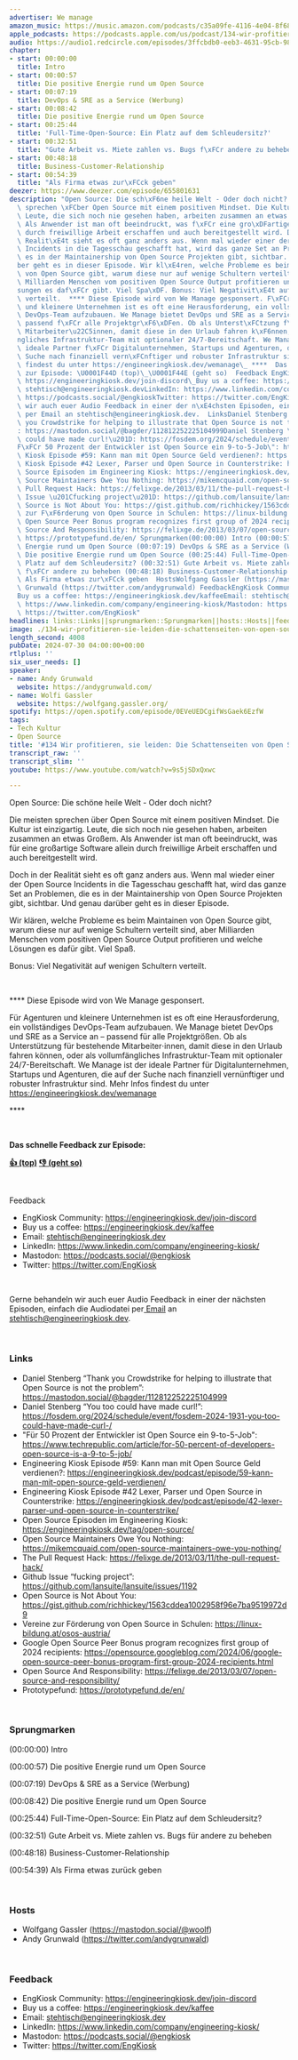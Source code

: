 ```yaml
---
advertiser: We manage
amazon_music: https://music.amazon.com/podcasts/c35a09fe-4116-4e04-8f68-77d61b112e46/episodes/2eb75bdb-8488-4ed3-9cda-8a5b66ba4ada/engineering-kiosk-134-wir-profitieren-sie-leiden-die-schattenseiten-von-open-source
apple_podcasts: https://podcasts.apple.com/us/podcast/134-wir-profitieren-sie-leiden-die-schattenseiten-von/id1603082924?i=1000663751171&uo=4
audio: https://audio1.redcircle.com/episodes/3ffcbdb0-eeb3-4631-95cb-98c854e42f7f/stream.mp3
chapter:
- start: 00:00:00
  title: Intro
- start: 00:00:57
  title: Die positive Energie rund um Open Source
- start: 00:07:19
  title: DevOps & SRE as a Service (Werbung)
- start: 00:08:42
  title: Die positive Energie rund um Open Source
- start: 00:25:44
  title: 'Full-Time-Open-Source: Ein Platz auf dem Schleudersitz?'
- start: 00:32:51
  title: "Gute Arbeit vs. Miete zahlen vs. Bugs f\xFCr andere zu beheben"
- start: 00:48:18
  title: Business-Customer-Relationship
- start: 00:54:39
  title: "Als Firma etwas zur\xFCck geben"
deezer: https://www.deezer.com/episode/655801631
description: "Open Source: Die sch\xF6ne heile Welt - Oder doch nicht? Die meisten\
  \ sprechen \xFCber Open Source mit einem positiven Mindset. Die Kultur ist einzigartig.\
  \ Leute, die sich noch nie gesehen haben, arbeiten zusammen an etwas Gro\xDFem.\
  \ Als Anwender ist man oft beeindruckt, was f\xFCr eine gro\xDFartige Software allein\
  \ durch freiwillige Arbeit erschaffen und auch bereitgestellt wird. Doch in der\
  \ Realit\xE4t sieht es oft ganz anders aus. Wenn mal wieder einer der Open Source\
  \ Incidents in die Tagesschau geschafft hat, wird das ganze Set an Problemen, die\
  \ es in der Maintainership von Open Source Projekten gibt, sichtbar. Und genau dar\xFC\
  ber geht es in dieser Episode. Wir kl\xE4ren, welche Probleme es beim Maintainen\
  \ von Open Source gibt, warum diese nur auf wenige Schultern verteilt sind, aber\
  \ Milliarden Menschen vom positiven Open Source Output profitieren und welche L\xF6\
  sungen es daf\xFCr gibt. Viel Spa\xDF. Bonus: Viel Negativit\xE4t auf wenigen Schultern\
  \ verteilt.  **** Diese Episode wird von We Manage gesponsert. F\xFCr Agenturen\
  \ und kleinere Unternehmen ist es oft eine Herausforderung, ein vollst\xE4ndiges\
  \ DevOps-Team aufzubauen. We Manage bietet DevOps und SRE as a Service an \u2013\
  \ passend f\xFCr alle Projektgr\xF6\xDFen. Ob als Unterst\xFCtzung f\xFCr bestehende\
  \ Mitarbeiter\u22C5innen, damit diese in den Urlaub fahren k\xF6nnen, oder als vollumf\xE4\
  ngliches Infrastruktur-Team mit optionaler 24/7-Bereitschaft. We Manage ist der\
  \ ideale Partner f\xFCr Digitalunternehmen, Startups und Agenturen, die auf der\
  \ Suche nach finanziell vern\xFCnftiger und robuster Infrastruktur sind. Mehr Infos\
  \ findest du unter https://engineeringkiosk.dev/wemanage\_ ****  Das schnelle Feedback\
  \ zur Episode: \U0001F44D (top)\_\U0001F44E (geht so)  Feedback EngKiosk Community:\
  \ https://engineeringkiosk.dev/join-discord\_Buy us a coffee: https://engineeringkiosk.dev/kaffeeEmail:\
  \ stehtisch@engineeringkiosk.devLinkedIn: https://www.linkedin.com/company/engineering-kiosk/Mastodon:\
  \ https://podcasts.social/@engkioskTwitter: https://twitter.com/EngKiosk Gerne behandeln\
  \ wir auch euer Audio Feedback in einer der n\xE4chsten Episoden, einfach die Audiodatei\
  \ per Email an stehtisch@engineeringkiosk.dev.  LinksDaniel Stenberg \u201CThank\
  \ you Crowdstrike for helping to illustrate that Open Source is not the problem\u201D\
  : https://mastodon.social/@bagder/112812252225104999Daniel Stenberg \u201CYou too\
  \ could have made curl!\u201D: https://fosdem.org/2024/schedule/event/fosdem-2024-1931-you-too-could-have-made-curl-/\"\
  F\xFCr 50 Prozent der Entwickler ist Open Source ein 9-to-5-Job\": https://www.techrepublic.com/article/for-50-percent-of-developers-open-source-is-a-9-to-5-job/Engineering\
  \ Kiosk Episode #59: Kann man mit Open Source Geld verdienen?: https://engineeringkiosk.dev/podcast/episode/59-kann-man-mit-open-source-geld-verdienen/Engineering\
  \ Kiosk Episode #42 Lexer, Parser und Open Source in Counterstrike: https://engineeringkiosk.dev/podcast/episode/42-lexer-parser-und-open-source-in-counterstrike/Open\
  \ Source Episoden im Engineering Kiosk: https://engineeringkiosk.dev/tag/open-source/Open\
  \ Source Maintainers Owe You Nothing: https://mikemcquaid.com/open-source-maintainers-owe-you-nothing/The\
  \ Pull Request Hack: https://felixge.de/2013/03/11/the-pull-request-hack/Github\
  \ Issue \u201Cfucking project\u201D: https://github.com/lansuite/lansuite/issues/1192Open\
  \ Source is Not About You: https://gist.github.com/richhickey/1563cddea1002958f96e7ba9519972d9Vereine\
  \ zur F\xF6rderung von Open Source in Schulen: https://linux-bildung.at/osos-austria/Google\
  \ Open Source Peer Bonus program recognizes first group of 2024 recipients: https://opensource.googleblog.com/2024/06/google-open-source-peer-bonus-program-first-group-2024-recipients.htmlOpen\
  \ Source And Responsibility: https://felixge.de/2013/03/07/open-source-and-responsibility/Prototypefund:\
  \ https://prototypefund.de/en/ Sprungmarken(00:00:00) Intro (00:00:57) Die positive\
  \ Energie rund um Open Source (00:07:19) DevOps & SRE as a Service (Werbung) (00:08:42)\
  \ Die positive Energie rund um Open Source (00:25:44) Full-Time-Open-Source: Ein\
  \ Platz auf dem Schleudersitz? (00:32:51) Gute Arbeit vs. Miete zahlen vs. Bugs\
  \ f\xFCr andere zu beheben (00:48:18) Business-Customer-Relationship (00:54:39)\
  \ Als Firma etwas zur\xFCck geben  HostsWolfgang Gassler (https://mastodon.social/@woolf)Andy\
  \ Grunwald (https://twitter.com/andygrunwald) FeedbackEngKiosk Community: https://engineeringkiosk.dev/join-discord\_\
  Buy us a coffee: https://engineeringkiosk.dev/kaffeeEmail: stehtisch@engineeringkiosk.devLinkedIn:\
  \ https://www.linkedin.com/company/engineering-kiosk/Mastodon: https://podcasts.social/@engkioskTwitter:\
  \ https://twitter.com/EngKiosk"
headlines: links::Links||sprungmarken::Sprungmarken||hosts::Hosts||feedback::Feedback
image: ./134-wir-profitieren-sie-leiden-die-schattenseiten-von-open-source.jpg
length_second: 4008
pubDate: 2024-07-30 04:00:00+00:00
rtlplus: ''
six_user_needs: []
speaker:
- name: Andy Grunwald
  website: https://andygrunwald.com/
- name: Wolfi Gassler
  website: https://wolfgang.gassler.org/
spotify: https://open.spotify.com/episode/0EVeUEDCgifWsGaek6EzfW
tags:
- Tech Kultur
- Open Source
title: '#134 Wir profitieren, sie leiden: Die Schattenseiten von Open Source'
transcript_raw: ''
transcript_slim: ''
youtube: https://www.youtube.com/watch?v=9s5jSDxQxwc

---
```

<p>Open Source: Die schöne heile Welt - Oder doch nicht?</p><p>Die meisten sprechen über Open Source mit einem positiven Mindset. Die Kultur ist einzigartig. Leute, die sich noch nie gesehen haben, arbeiten zusammen an etwas Großem. Als Anwender ist man oft beeindruckt, was für eine großartige Software allein durch freiwillige Arbeit erschaffen und auch bereitgestellt wird.</p><p>Doch in der Realität sieht es oft ganz anders aus. Wenn mal wieder einer der Open Source Incidents in die Tagesschau geschafft hat, wird das ganze Set an Problemen, die es in der Maintainership von Open Source Projekten gibt, sichtbar. Und genau darüber geht es in dieser Episode.</p><p>Wir klären, welche Probleme es beim Maintainen von Open Source gibt, warum diese nur auf wenige Schultern verteilt sind, aber Milliarden Menschen vom positiven Open Source Output profitieren und welche Lösungen es dafür gibt. Viel Spaß.</p><p>Bonus: Viel Negativität auf wenigen Schultern verteilt.</p><p><br></p><p>**** Diese Episode wird von We Manage gesponsert.</p><p>Für Agenturen und kleinere Unternehmen ist es oft eine Herausforderung, ein vollständiges DevOps-Team aufzubauen. We Manage bietet DevOps und SRE as a Service an – passend für alle Projektgrößen. Ob als Unterstützung für bestehende Mitarbeiter⋅innen, damit diese in den Urlaub fahren können, oder als vollumfängliches Infrastruktur-Team mit optionaler 24/7-Bereitschaft. We Manage ist der ideale Partner für Digitalunternehmen, Startups und Agenturen, die auf der Suche nach finanziell vernünftiger und robuster Infrastruktur sind. Mehr Infos findest du unter <a href="https://engineeringkiosk.dev/wemanage">https://engineeringkiosk.dev/wemanage</a> </p><p>****</p><p><br></p><p><strong>Das schnelle Feedback zur Episode:</strong></p><p><a href="https://api.openpodcast.dev/feedback/134/upvote" rel="nofollow"><strong>👍 (top)</strong></a><strong> </strong><a href="https://api.openpodcast.dev/feedback/134/downvote" rel="nofollow"><strong>👎 (geht so)</strong></a></p><p><br></p><p>Feedback</p><ul><li>EngKiosk Community: <a href="https://engineeringkiosk.dev/join-discord">https://engineeringkiosk.dev/join-discord</a> </li><li>Buy us a coffee: <a href="https://engineeringkiosk.dev/kaffee">https://engineeringkiosk.dev/kaffee</a></li><li>Email: <a href="mailto:stehtisch@engineeringkiosk.dev" rel="nofollow">stehtisch@engineeringkiosk.dev</a></li><li>LinkedIn: <a href="https://www.linkedin.com/company/engineering-kiosk/" rel="nofollow">https://www.linkedin.com/company/engineering-kiosk/</a></li><li>Mastodon: <a href="https://podcasts.social/@engkiosk" rel="nofollow">https://podcasts.social/@engkiosk</a></li><li>Twitter: <a href="https://twitter.com/EngKiosk" rel="nofollow">https://twitter.com/EngKiosk</a></li></ul><p><br></p><p>Gerne behandeln wir auch euer Audio Feedback in einer der nächsten Episoden, einfach die Audiodatei per<a href="https://engineeringkiosk.dev/kontakt/"> Email</a> an <a href="mailto:stehtisch@engineeringkiosk.dev" rel="nofollow">stehtisch@engineeringkiosk.dev</a>.</p><p><br></p><h3 id="links">Links</h3><ul><li>Daniel Stenberg “Thank you Crowdstrike for helping to illustrate that Open Source is not the problem”: <a href="https://mastodon.social/@bagder/112812252225104999" rel="nofollow">https://mastodon.social/@bagder/112812252225104999</a></li><li>Daniel Stenberg “You too could have made curl!”: <a href="https://fosdem.org/2024/schedule/event/fosdem-2024-1931-you-too-could-have-made-curl-/" rel="nofollow">https://fosdem.org/2024/schedule/event/fosdem-2024-1931-you-too-could-have-made-curl-/</a></li><li>&#34;Für 50 Prozent der Entwickler ist Open Source ein 9-to-5-Job&#34;: <a href="https://www.techrepublic.com/article/for-50-percent-of-developers-open-source-is-a-9-to-5-job/" rel="nofollow">https://www.techrepublic.com/article/for-50-percent-of-developers-open-source-is-a-9-to-5-job/</a></li><li>Engineering Kiosk Episode #59: Kann man mit Open Source Geld verdienen?: <a href="https://engineeringkiosk.dev/podcast/episode/59-kann-man-mit-open-source-geld-verdienen/">https://engineeringkiosk.dev/podcast/episode/59-kann-man-mit-open-source-geld-verdienen/</a></li><li>Engineering Kiosk Episode #42 Lexer, Parser und Open Source in Counterstrike: <a href="https://engineeringkiosk.dev/podcast/episode/42-lexer-parser-und-open-source-in-counterstrike/">https://engineeringkiosk.dev/podcast/episode/42-lexer-parser-und-open-source-in-counterstrike/</a></li><li>Open Source Episoden im Engineering Kiosk: <a href="https://engineeringkiosk.dev/tag/open-source/">https://engineeringkiosk.dev/tag/open-source/</a></li><li>Open Source Maintainers Owe You Nothing: <a href="https://mikemcquaid.com/open-source-maintainers-owe-you-nothing/" rel="nofollow">https://mikemcquaid.com/open-source-maintainers-owe-you-nothing/</a></li><li>The Pull Request Hack: <a href="https://felixge.de/2013/03/11/the-pull-request-hack/" rel="nofollow">https://felixge.de/2013/03/11/the-pull-request-hack/</a></li><li>Github Issue “fucking project”: <a href="https://github.com/lansuite/lansuite/issues/1192" rel="nofollow">https://github.com/lansuite/lansuite/issues/1192</a></li><li>Open Source is Not About You: <a href="https://gist.github.com/richhickey/1563cddea1002958f96e7ba9519972d9" rel="nofollow">https://gist.github.com/richhickey/1563cddea1002958f96e7ba9519972d9</a></li><li>Vereine zur Förderung von Open Source in Schulen: <a href="https://linux-bildung.at/osos-austria/" rel="nofollow">https://linux-bildung.at/osos-austria/</a></li><li>Google Open Source Peer Bonus program recognizes first group of 2024 recipients: <a href="https://opensource.googleblog.com/2024/06/google-open-source-peer-bonus-program-first-group-2024-recipients.html" rel="nofollow">https://opensource.googleblog.com/2024/06/google-open-source-peer-bonus-program-first-group-2024-recipients.html</a></li><li>Open Source And Responsibility: <a href="https://felixge.de/2013/03/07/open-source-and-responsibility/" rel="nofollow">https://felixge.de/2013/03/07/open-source-and-responsibility/</a></li><li>Prototypefund: <a href="https://prototypefund.de/en/" rel="nofollow">https://prototypefund.de/en/</a></li></ul><p><br></p><h3 id="sprungmarken">Sprungmarken</h3><p>(00:00:00) Intro</p><p>(00:00:57) Die positive Energie rund um Open Source</p><p>(00:07:19) DevOps &amp; SRE as a Service (Werbung)</p><p>(00:08:42) Die positive Energie rund um Open Source</p><p>(00:25:44) Full-Time-Open-Source: Ein Platz auf dem Schleudersitz?</p><p>(00:32:51) Gute Arbeit vs. Miete zahlen vs. Bugs für andere zu beheben</p><p>(00:48:18) Business-Customer-Relationship</p><p>(00:54:39) Als Firma etwas zurück geben</p><p><br></p><h3 id="hosts">Hosts</h3><ul><li>Wolfgang Gassler (<a href="https://mastodon.social/@woolf" rel="nofollow">https://mastodon.social/@woolf</a>)</li><li>Andy Grunwald (<a href="https://twitter.com/andygrunwald" rel="nofollow">https://twitter.com/andygrunwald</a>)</li></ul><p><br></p><h3 id="feedback">Feedback</h3><ul><li>EngKiosk Community: <a href="https://engineeringkiosk.dev/join-discord">https://engineeringkiosk.dev/join-discord</a> </li><li>Buy us a coffee: <a href="https://engineeringkiosk.dev/kaffee">https://engineeringkiosk.dev/kaffee</a></li><li>Email: <a href="mailto:stehtisch@engineeringkiosk.dev" rel="nofollow">stehtisch@engineeringkiosk.dev</a></li><li>LinkedIn: <a href="https://www.linkedin.com/company/engineering-kiosk/" rel="nofollow">https://www.linkedin.com/company/engineering-kiosk/</a></li><li>Mastodon: <a href="https://podcasts.social/@engkiosk" rel="nofollow">https://podcasts.social/@engkiosk</a></li><li>Twitter: <a href="https://twitter.com/EngKiosk" rel="nofollow">https://twitter.com/EngKiosk</a></li></ul>